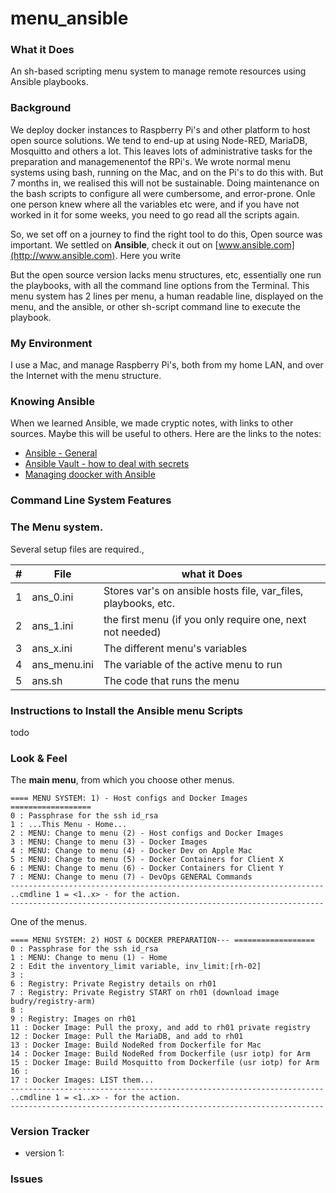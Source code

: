 # menu_ansible

### What it Does
An sh-based scripting menu system to manage remote resources using Ansible playbooks.

### Background
We deploy docker instances to Raspberry Pi's and other platform to host open source solutions. We tend to end-up at using Node-RED, MariaDB, Mosquitto and others a lot. This leaves lots of administrative tasks for the preparation and managemenentof the RPi's. We wrote normal menu systems using bash, running on the Mac, and on the Pi's to do this with. But 7 months in, we realised this will not be sustainable. Doing maintenance on the bash scripts to configure all were cumbersome, and error-prone. Onle one person knew where all the variables etc were, and if you have not worked in it for some weeks, you need to go read all the scripts again.

So, we set off on a journey to find the right tool to do this, Open source was important. We settled on **Ansible**, check it out on [www.ansible.com](http://www.ansible.com). Here you write

But the open source version lacks menu structures, etc, essentially one run the playbooks, with all the command line options from the Terminal. This menu system has 2 lines per menu, a human readable line, displayed on the menu, and the ansible, or other sh-script command line to execute the playbook.

### My Environment
I use a Mac, and manage Raspberry Pi's, both from my home LAN, and over the Internet with the menu structure.

### Knowing Ansible

When we learned Ansible, we made cryptic notes, with links to other sources. Maybe this will be useful to others. Here are the links to the notes:
- [Ansible - General](https://github.com/IoTPlay/docker-iotplay-standards/blob/master/README/READ2-ansible.md)
- [Ansible Vault - how to deal with secrets](https://github.com/IoTPlay/docker-iotplay-standards/blob/master/README/READ3-ansible-vault.md)
- [Managing doocker with Ansible](https://github.com/IoTPlay/docker-iotplay-standards/blob/master/README/READ4-ansible_docker.md)

### Command Line System Features

### The Menu system.

Several setup files are required.,

|#|File     | what it Does
|-|---------|--------------
|1|ans_0.ini|Stores var's on ansible hosts file, var_files, playbooks, etc.
|2|ans_1.ini|the first menu (if you only require one, next not needed)
|3|ans_x.ini|The different menu's variables
|4|ans_menu.ini|The variable of the active menu to run
|5|ans.sh| The code that runs the menu|

### Instructions to Install the Ansible menu Scripts
todo

### Look & Feel

The **main menu**, from which you choose other menus.
```
==== MENU SYSTEM: 1) - Host configs and Docker Images ==================
0 : Passphrase for the ssh id_rsa
1 : ...This Menu - Home...
2 : MENU: Change to menu (2) - Host configs and Docker Images
3 : MENU: Change to menu (3) - Docker Images
4 : MENU: Change to menu (4) - Docker Dev on Apple Mac
5 : MENU: Change to menu (5) - Docker Containers for Client X
6 : MENU: Change to menu (6) - Docker Containers for Client Y
7 : MENU: Change to menu (7) - DevOps GENERAL Commands
----------------------------------------------------------------------
..cmdline 1 = <1..x> - for the action.
----------------------------------------------------------------------
```

One of the menus.
```
==== MENU SYSTEM: 2) HOST & DOCKER PREPARATION--- ==================
0 : Passphrase for the ssh id_rsa
1 : MENU: Change to menu (1) - Home
2 : Edit the inventory_limit variable, inv_limit:[rh-02]
3 :
6 : Registry: Private Registry details on rh01
7 : Registry: Private Registry START on rh01 (download image budry/registry-arm)
8 :
9 : Registry: Images on rh01
11 : Docker Image: Pull the proxy, and add to rh01 private registry
12 : Docker Image: Pull the MariaDB, and add to rh01
13 : Docker Image: Build NodeRed from Dockerfile for Mac
14 : Docker Image: Build NodeRed from Dockerfile (usr iotp) for Arm
15 : Docker Image: Build Mosquitto from Dockerfile (usr iotp) for Arm
16 :
17 : Docker Images: LIST them...
----------------------------------------------------------------------
..cmdline 1 = <1..x> - for the action.
----------------------------------------------------------------------
```
### Version Tracker
- version 1:


### Issues
